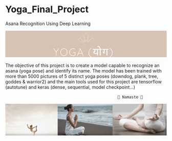 # Yoga_Final_Project
Asana Recognition Using Deep Learning

![](yogapicture.png)


The objective of this project is to create a model capable to recognize an asana (yoga pose) and identify its name. The model has been trained with more than 5000 pictures of 5 distinct yoga poses (downdog, plank, tree, goddes & warrior2) and the main tools used for this project are tensorflow (autotune) and keras (dense, sequential, model checkpoint...)


                                                     🧘‍ Namaste 🧘‍


![](asanas2.png)


